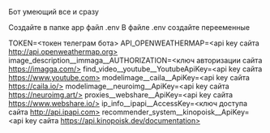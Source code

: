 Бот умеющий все и сразу

Создайте в папке app файл .env
В файле .env создайте перееменные

TOKEN=<токен телеграм бота>
API_OPENWEATHERMAP=<api key сайта http://api.openweathermap.org>
image_description__immaga__AUTHORIZATION=<ключ авторизации сайта https://imagga.com/>
find_video__youtube__YoutubeApiKey=<api key сайта https://www.youtube.com>
modelimage__caila__ApiKey=<api key сайта https://caila.io/>
modelimage__neuroimg__ApiKey=<api key сайта https://neuroimg.art/>
proxies__webshare__ApiKey=<api key сайта https://www.webshare.io/>
ip_info__ipapi__AccessKey=<ключ доступа сайта http://api.ipapi.com>
recommender_system__kinopoisk__ApiKey=<api key сайта https://api.kinopoisk.dev/documentation>
